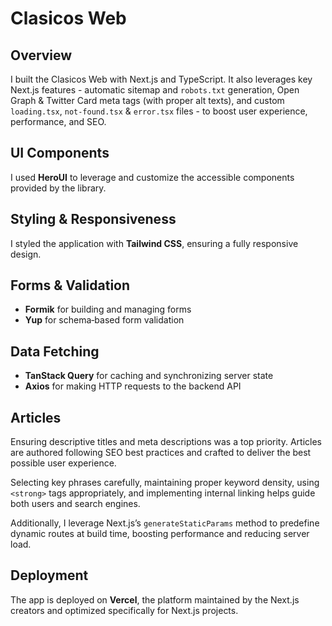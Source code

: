 # Clasicos Web

## Overview  
I built the Clasicos Web with Next.js and TypeScript. It also leverages key Next.js features - automatic sitemap and `robots.txt` generation, Open Graph & Twitter Card meta tags (with proper alt texts), and custom `loading.tsx`, `not-found.tsx` & `error.tsx` files - to boost user experience, performance, and SEO.

## UI Components  
I used **HeroUI** to leverage and customize the accessible components provided by the library.

## Styling & Responsiveness  
I styled the application with **Tailwind CSS**, ensuring a fully responsive design.

## Forms & Validation  
- **Formik** for building and managing forms  
- **Yup** for schema‑based form validation

## Data Fetching  
- **TanStack Query** for caching and synchronizing server state  
- **Axios** for making HTTP requests to the backend API

## Articles  
Ensuring descriptive titles and meta descriptions was a top priority. Articles are authored following SEO best practices and crafted to deliver the best possible user experience.  

Selecting key phrases carefully, maintaining proper keyword density, using `<strong>` tags appropriately, and implementing internal linking helps guide both users and search engines.  

Additionally, I leverage Next.js’s `generateStaticParams` method to predefine dynamic routes at build time, boosting performance and reducing server load.

## Deployment  
The app is deployed on **Vercel**, the platform maintained by the Next.js creators and optimized specifically for Next.js projects.
